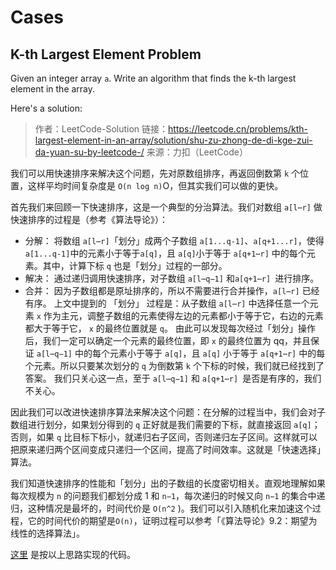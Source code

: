 # Cases

## K-th Largest Element Problem

Given an integer array `a`. Write an algorithm that finds the k-th largest element in the array.

Here's a solution:

> 作者：LeetCode-Solution
> 链接：<https://leetcode.cn/problems/kth-largest-element-in-an-array/solution/shu-zu-zhong-de-di-kge-zui-da-yuan-su-by-leetcode-/>
> 来源：力扣（LeetCode）

我们可以用快速排序来解决这个问题，先对原数组排序，再返回倒数第 `k` 个位置，这样平均时间复杂度是 `O(n log n)`O，但其实我们可以做的更快。

首先我们来回顾一下快速排序，这是一个典型的分治算法。我们对数组 `a[l⋯r]` 做快速排序的过程是（参考《算法导论》）：

*   分解： 将数组 `a[l⋯r]`「划分」成两个子数组 `a[1...q-1]`、`a[q+1...r]`，使得`a[1...q-1]`中的元素小于等于`a[q]`，且 `a[q]`小于等于 `a[q+1⋯r]` 中的每个元素。其中，计算下标 `q` 也是「划分」过程的一部分。
*   解决： 通过递归调用快速排序，对子数组 `a[l⋯q−1]` 和`a[q+1⋯r] `进行排序。
*   合并： 因为子数组都是原址排序的，所以不需要进行合并操作，`a[l⋯r]` 已经有序。
    上文中提到的 「划分」 过程是：从子数组 `a[l⋯r]` 中选择任意一个元素 `x` 作为主元，调整子数组的元素使得左边的元素都小于等于它，右边的元素都大于等于它， `x` 的最终位置就是 `q`。
    由此可以发现每次经过「划分」操作后，我们一定可以确定一个元素的最终位置，即 `x` 的最终位置为 qq，并且保证 `a[l⋯q−1]` 中的每个元素小于等于 `a[q]`，且 `a[q]` 小于等于 `a[q+1⋯r]` 中的每个元素。所以只要某次划分的 `q` 为倒数第 `k` 个下标的时候，我们就已经找到了答案。 我们只关心这一点，至于 `a[l⋯q−1]` 和 `a[q+1⋯r] `是否是有序的，我们不关心。

因此我们可以改进快速排序算法来解决这个问题：在分解的过程当中，我们会对子数组进行划分，如果划分得到的 `q` 正好就是我们需要的下标，就直接返回 `a[q]`；否则，如果 `q` 比目标下标小，就递归右子区间，否则递归左子区间。这样就可以把原来递归两个区间变成只递归一个区间，提高了时间效率。这就是「快速选择」算法。

我们知道快速排序的性能和「划分」出的子数组的长度密切相关。直观地理解如果每次规模为 `n` 的问题我们都划分成 1 和 `n−1`，每次递归的时候又向 `n−1` 的集合中递归，这种情况是最坏的，时间代价是 `O(n^2`
)。我们可以引入随机化来加速这个过程，它的时间代价的期望是`O(n)`，证明过程可以参考「《算法导论》9.2：期望为线性的选择算法」。

[这里](https://github.com/janwee-sha/algorithms/blob/main/src/main/java/Cases/KthLargestElement.java) 是按以上思路实现的代码。